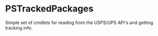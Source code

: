# PSTrackedPackages
Simple set of cmdlets for reading from the USPS/UPS API's and getting tracking info.
